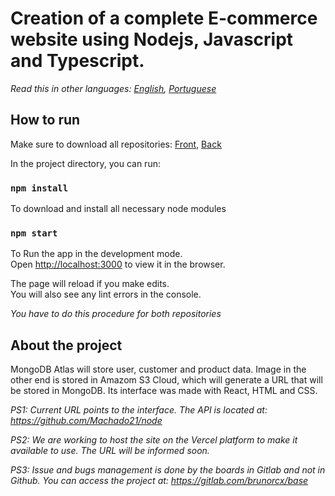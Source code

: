 # Creation of a complete E-commerce website using Nodejs, Javascript and Typescript. 
*Read this in other languages: [English](README.md), [Portuguese](README.pt.md)*

## How to run
Make sure to download all repositories: [Front](README.md), [Back](https://github.com/Machado21/node/tree/main)

In the project directory, you can run:
### `npm install`
To download and install all necessary node modules
### `npm start`
To Run the app in the development mode.\
Open [http://localhost:3000](http://localhost:3000) to view it in the browser.

The page will reload if you make edits.\
You will also see any lint errors in the console.

*You have to do this procedure for both repositories*

## About the project
MongoDB Atlas will store user, customer and product data. Image in the other end is stored in Amazom S3 Cloud, which will generate a URL that will be stored in MongoDB. Its interface was made with React, HTML and CSS.

*PS1: Current URL points to the interface. The API is located at: https://github.com/Machado21/node*

*PS2: We are working to host the site on the Vercel platform to make it available to use. The URL will be informed soon.*

*PS3: Issue and bugs management is done by the boards in Gitlab and not in Github. You can access the project at: https://gitlab.com/brunorcx/base*


